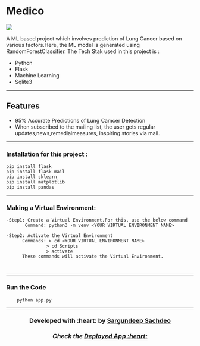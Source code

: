 # Medico

[![](https://img.shields.io/badge/Made_with-Python-res?style=for-the-badge&logo=pytorch)](https://docs.python.org/3/)
<!-- [![PWC](https://img.shields.io/endpoint.svg?url=https://fastapi.tiangolo.com/)](https://fastapi.tiangolo.com/)
[![PWC](https://docs.streamlit.io/)](https://docs.streamlit.io/)

<div class='altmetric-embed' data-badge-type='donut' data-arxiv-id='2106.05239'></div>

[![Downloads](https://pepy.tech/badge/invoice)](https://poppler.freedesktop.org/)
 -->
A ML based project which involves prediction of Lung Cancer based on various factors.Here, the ML model is generated using RandomForestClassifier.
The Tech Stak used in this project is :
- Python
- Flask
- Machine Learning
- Sqlite3

---
## Features

- 95% Accurate Predictions of Lung Camcer Detection
- When subscribed to the mailing list, the user gets regular updates,news,remedialmeasures, inspiring stories via mail.
---
### Installation for this project :
```
pip install flask
pip install flask-mail
pip install sklearn
pip install matplotlib
pip install pandas
```
---
### Making a Virtual Environment:
 ```
 -Step1: Create a Virtual Environment.For this, use the below command
        Command: python3 -m venv <YOUR VIRTUAL ENVIRONMENT NAME>

 -Step2: Activate the Virtual Environment
       Commands: > cd <YOUR VIRTUAL ENVIRONMENT NAME>
                > cd Scripts
                > activate
       These commands will activate the Virtual Environment.
             
                
 ```
 ---
 ### Run the Code
```
    python app.py

```
---

<h3 align="center"><b>Developed with :heart: by <a href="https://github.com/Sargundeep">Sargundeep Sachdeo</a>
 

<h5 align="center"><b>Check the <a href="https://medicoflaskapp.herokuapp.com/">Deployed App :heart: </a>
